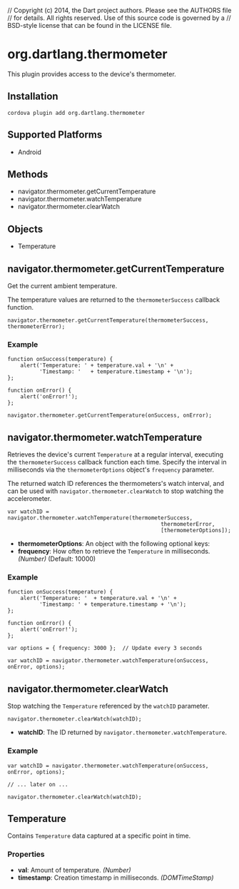 // Copyright (c) 2014, the Dart project authors.  Please see the AUTHORS file
// for details. All rights reserved. Use of this source code is governed by a
// BSD-style license that can be found in the LICENSE file.

# org.dartlang.thermometer

This plugin provides access to the device's thermometer.

## Installation

    cordova plugin add org.dartlang.thermometer

## Supported Platforms

- Android

## Methods

- navigator.thermometer.getCurrentTemperature
- navigator.thermometer.watchTemperature
- navigator.thermometer.clearWatch

## Objects

- Temperature

## navigator.thermometer.getCurrentTemperature

Get the current ambient temperature.

The temperature values are returned to the `thermometerSuccess`
callback function.

    navigator.thermometer.getCurrentTemperature(thermometerSuccess, thermometerError);


### Example

    function onSuccess(temperature) {
        alert('Temperature: ' + temperature.val + '\n' +
              'Timestamp: '   + temperature.timestamp + '\n');
    };

    function onError() {
        alert('onError!');
    };

    navigator.thermometer.getCurrentTemperature(onSuccess, onError);

## navigator.thermometer.watchTemperature

Retrieves the device's current `Temperature` at a regular interval, executing
the `thermometerSuccess` callback function each time. Specify the interval in
milliseconds via the `thermometerOptions` object's `frequency` parameter.

The returned watch ID references the thermometers's watch interval,
and can be used with `navigator.thermometer.clearWatch` to stop watching the
accelerometer.

    var watchID = navigator.thermometer.watchTemperature(thermometerSuccess,
                                                    thermometerError,
                                                    [thermometerOptions]);

- __thermometerOptions__: An object with the following optional keys:
- __frequency__: How often to retrieve the `Temperature` in milliseconds. _(Number)_ (Default: 10000)


###  Example

    function onSuccess(temperature) {
        alert('Temperature: '  + temperature.val + '\n' +
              'Timestamp: ' + temperature.timestamp + '\n');
    };

    function onError() {
        alert('onError!');
    };

    var options = { frequency: 3000 };  // Update every 3 seconds

    var watchID = navigator.thermometer.watchTemperature(onSuccess, onError, options);

## navigator.thermometer.clearWatch

Stop watching the `Temperature` referenced by the `watchID` parameter.

    navigator.thermometer.clearWatch(watchID);

- __watchID__: The ID returned by `navigator.thermometer.watchTemperature`.

###  Example

    var watchID = navigator.thermometer.watchTemperature(onSuccess, onError, options);

    // ... later on ...

    navigator.thermometer.clearWatch(watchID);

## Temperature

Contains `Temperature` data captured at a specific point in time.

### Properties

- __val__:  Amount of temperature. _(Number)_
- __timestamp__: Creation timestamp in milliseconds. _(DOMTimeStamp)_
